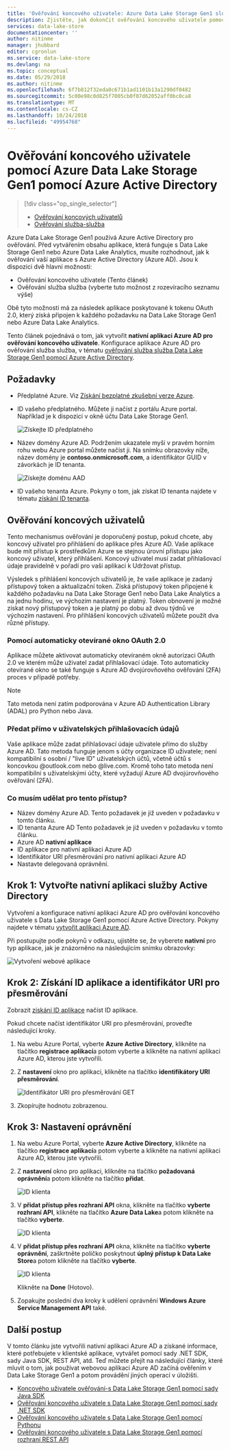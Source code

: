 ```yaml
---
title: 'Ověřování koncového uživatele: Azure Data Lake Storage Gen1 službou Azure Active Directory | Dokumentace Microsoftu'
description: Zjistěte, jak dokončit ověřování koncového uživatele pomocí Azure Data Lake Storage Gen1 pomocí Azure Active Directory
services: data-lake-store
documentationcenter: ''
author: nitinme
manager: jhubbard
editor: cgronlun
ms.service: data-lake-store
ms.devlang: na
ms.topic: conceptual
ms.date: 05/29/2018
ms.author: nitinme
ms.openlocfilehash: 6f7b812f32eda0c671b1ad1101b13a1290df0482
ms.sourcegitcommit: 5c00e98c0d825f7005cb0f07d62052aff0bc0ca8
ms.translationtype: MT
ms.contentlocale: cs-CZ
ms.lasthandoff: 10/24/2018
ms.locfileid: "49954768"
---
```

# <a name="end-user-authentication-with-azure-data-lake-storage-gen1-using-azure-active-directory"></a>Ověřování koncového uživatele pomocí Azure Data Lake Storage Gen1 pomocí Azure Active Directory
> [!div class="op_single_selector"]
> * [Ověřování koncových uživatelů](data-lake-store-end-user-authenticate-using-active-directory.md)
> * [Ověřování služba-služba](data-lake-store-service-to-service-authenticate-using-active-directory.md)
> 
> 

Azure Data Lake Storage Gen1 používá Azure Active Directory pro ověřování. Před vytvářením obsahu aplikace, která funguje s Data Lake Storage Gen1 nebo Azure Data Lake Analytics, musíte rozhodnout, jak k ověřování vaší aplikace s Azure Active Directory (Azure AD). Jsou k dispozici dvě hlavní možnosti:

* Ověřování koncového uživatele (Tento článek)
* Ověřování služba služba (vyberte tuto možnost z rozevíracího seznamu výše)

Obě tyto možnosti má za následek aplikace poskytované k tokenu OAuth 2.0, který získá připojen k každého požadavku na Data Lake Storage Gen1 nebo Azure Data Lake Analytics.

Tento článek pojednává o tom, jak vytvořit **nativní aplikaci Azure AD pro ověřování koncového uživatele**. Konfigurace aplikace Azure AD pro ověřování služba služba, v tématu [ověřování služba služba Data Lake Storage Gen1 pomocí Azure Active Directory](data-lake-store-authenticate-using-active-directory.md).

## <a name="prerequisites"></a>Požadavky
* Předplatné Azure. Viz [Získání bezplatné zkušební verze Azure](https://azure.microsoft.com/pricing/free-trial/).

* ID vašeho předplatného. Můžete ji načíst z portálu Azure portal. Například je k dispozici v okně účtu Data Lake Storage Gen1.
  
    ![Získejte ID předplatného](./media/data-lake-store-end-user-authenticate-using-active-directory/get-subscription-id.png)

* Název domény Azure AD. Podržením ukazatele myši v pravém horním rohu webu Azure portal můžete načíst ji. Na snímku obrazovky níže, název domény je **contoso.onmicrosoft.com**, a identifikátor GUID v závorkách je ID tenanta. 
  
    ![Získejte doménu AAD](./media/data-lake-store-end-user-authenticate-using-active-directory/get-aad-domain.png)

* ID vašeho tenanta Azure. Pokyny o tom, jak získat ID tenanta najdete v tématu [získání ID tenanta](../active-directory/develop/howto-create-service-principal-portal.md#get-tenant-id).

## <a name="end-user-authentication"></a>Ověřování koncových uživatelů
Tento mechanismus ověřování je doporučený postup, pokud chcete, aby koncový uživatel pro přihlášení do aplikace přes Azure AD. Vaše aplikace bude mít přístup k prostředkům Azure se stejnou úrovní přístupu jako koncový uživatel, který přihlášení. Koncový uživatel musí zadat přihlašovací údaje pravidelně v pořadí pro vaši aplikaci k Udržovat přístup.

Výsledek s přihlášení koncových uživatelů je, že vaše aplikace je zadaný přístupový token a aktualizační token. Získá přístupový token připojené k každého požadavku na Data Lake Storage Gen1 nebo Data Lake Analytics a na jednu hodinu, ve výchozím nastavení je platný. Token obnovení je možné získat nový přístupový token a je platný po dobu až dvou týdnů ve výchozím nastavení. Pro přihlášení koncových uživatelů můžete použít dva různé přístupy.

### <a name="using-the-oauth-20-pop-up"></a>Pomocí automaticky otevírané okno OAuth 2.0
Aplikace můžete aktivovat automaticky otevíraném okně autorizaci OAuth 2.0 ve kterém může uživatel zadat přihlašovací údaje. Toto automaticky otevírané okno se také funguje s Azure AD dvojúrovňového ověřování (2FA) proces v případě potřeby. 

> [!NOTE]
> Tato metoda není zatím podporována v Azure AD Authentication Library (ADAL) pro Python nebo Java.
> 
> 

### <a name="directly-passing-in-user-credentials"></a>Předat přímo v uživatelských přihlašovacích údajů
Vaše aplikace může zadat přihlašovací údaje uživatele přímo do služby Azure AD. Tato metoda funguje jenom s účty organizace ID uživatele; není kompatibilní s osobní / "live ID" uživatelských účtů, včetně účtů s koncovkou @outlook.com nebo @live.com. Kromě toho tato metoda není kompatibilní s uživatelskými účty, které vyžadují Azure AD dvojúrovňového ověřování (2FA).

### <a name="what-do-i-need-for-this-approach"></a>Co musím udělat pro tento přístup?
* Název domény Azure AD. Tento požadavek je již uveden v požadavku v tomto článku.
* ID tenanta Azure AD Tento požadavek je již uveden v požadavku v tomto článku.
* Azure AD **nativní aplikace**
* ID aplikace pro nativní aplikaci Azure AD
* Identifikátor URI přesměrování pro nativní aplikaci Azure AD
* Nastavte delegovaná oprávnění.


## <a name="step-1-create-an-active-directory-native-application"></a>Krok 1: Vytvořte nativní aplikaci služby Active Directory

Vytvoření a konfigurace nativní aplikaci Azure AD pro ověřování koncového uživatele s Data Lake Storage Gen1 pomocí Azure Active Directory. Pokyny najdete v tématu [vytvořit aplikaci Azure AD](../active-directory/develop/howto-create-service-principal-portal.md).

Při postupujte podle pokynů v odkazu, ujistěte se, že vyberete **nativní** pro typ aplikace, jak je znázorněno na následujícím snímku obrazovky:

![Vytvoření webové aplikace](./media/data-lake-store-end-user-authenticate-using-active-directory/azure-active-directory-create-native-app.png "vytvořit nativní aplikaci")

## <a name="step-2-get-application-id-and-redirect-uri"></a>Krok 2: Získání ID aplikace a identifikátor URI pro přesměrování

Zobrazit [získání ID aplikace](../active-directory/develop/howto-create-service-principal-portal.md#get-application-id-and-authentication-key) načíst ID aplikace.

Pokud chcete načíst identifikátor URI pro přesměrování, proveďte následující kroky.

1. Na webu Azure Portal, vyberte **Azure Active Directory**, klikněte na tlačítko **registrace aplikací**a potom vyberte a klikněte na nativní aplikaci Azure AD, kterou jste vytvořili.

2. Z **nastavení** okno pro aplikaci, klikněte na tlačítko **identifikátory URI přesměrování**.

    ![Identifikátor URI pro přesměrování GET](./media/data-lake-store-end-user-authenticate-using-active-directory/azure-active-directory-redirect-uri.png)

3. Zkopírujte hodnotu zobrazenou.


## <a name="step-3-set-permissions"></a>Krok 3: Nastavení oprávnění

1. Na webu Azure Portal, vyberte **Azure Active Directory**, klikněte na tlačítko **registrace aplikací**a potom vyberte a klikněte na nativní aplikaci Azure AD, kterou jste vytvořili.

2. Z **nastavení** okno pro aplikaci, klikněte na tlačítko **požadovaná oprávnění**a potom klikněte na tlačítko **přidat**.

    ![ID klienta](./media/data-lake-store-end-user-authenticate-using-active-directory/aad-end-user-auth-set-permission-1.png)

3. V **přidat přístup přes rozhraní API** okna, klikněte na tlačítko **vyberte rozhraní API**, klikněte na tlačítko **Azure Data Lake**a potom klikněte na tlačítko **vyberte**.

    ![ID klienta](./media/data-lake-store-end-user-authenticate-using-active-directory/aad-end-user-auth-set-permission-2.png)
 
4.  V **přidat přístup přes rozhraní API** okna, klikněte na tlačítko **vyberte oprávnění**, zaškrtněte políčko poskytnout **úplný přístup k Data Lake Store**a potom klikněte na tlačítko **vyberte**.

    ![ID klienta](./media/data-lake-store-end-user-authenticate-using-active-directory/aad-end-user-auth-set-permission-3.png)

    Klikněte na **Done** (Hotovo).

5. Zopakujte poslední dva kroky k udělení oprávnění **Windows Azure Service Management API** také.
   
## <a name="next-steps"></a>Další postup
V tomto článku jste vytvořili nativní aplikaci Azure AD a získané informace, které potřebujete v klientské aplikace, vytvářet pomocí sady .NET SDK, sady Java SDK, REST API, atd. Teď můžete přejít na následující články, které mluvit o tom, jak používat webovou aplikaci Azure AD začíná ověřením v Data Lake Storage Gen1 a potom provádění jiných operací v úložišti.

* [Koncového uživatele ověřování-s Data Lake Storage Gen1 pomocí sady Java SDK](data-lake-store-end-user-authenticate-java-sdk.md)
* [Ověřování koncového uživatele s Data Lake Storage Gen1 pomocí sady .NET SDK](data-lake-store-end-user-authenticate-net-sdk.md)
* [Ověřování koncového uživatele s Data Lake Storage Gen1 pomocí Pythonu](data-lake-store-end-user-authenticate-python.md)
* [Ověřování koncového uživatele s Data Lake Storage Gen1 pomocí rozhraní REST API](data-lake-store-end-user-authenticate-rest-api.md)

